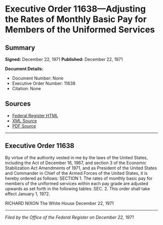 # Executive Order 11638—Adjusting the Rates of Monthly Basic Pay for Members of the Uniformed Services

## Summary

**Signed:** December 22, 1971
**Published:** December 22, 1971

**Document Details:**
- Document Number: None
- Executive Order Number: 11638
- Citation: None

## Sources
- [Federal Register HTML](https://www.presidency.ucsb.edu/documents/executive-order-11638-adjusting-the-rates-monthly-basic-pay-for-members-the-uniformed)
- [XML Source](None)
- [PDF Source](None)

---

## Executive Order 11638

By virtue of the authority vested in me by the laws of the United States, including the Act of December 16, 1967, and section 3 of the Economic Stabilization Act Amendments of 1971, and as President of the United States and Commander in Chief of the Armed Forces of the United States, it is hereby ordered as follows:
SECTION 1. The rates of monthly basic pay for members of the uniformed services within each pay grade are adjusted upwards as set forth in the following tables:
SEC. 2. This order shall take effect January 1, 1972.

RICHARD NIXON
The White House
December 22, 1971

---

*Filed by the Office of the Federal Register on December 22, 1971*
